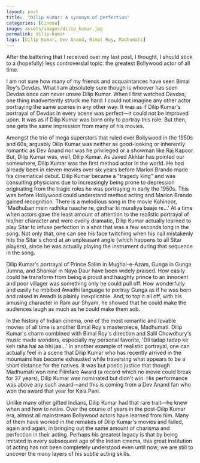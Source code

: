 ```yaml
---
layout: post
title:  "Dilip Kumar: A synonym of perfection"
categories: [Cinema]
image: assets/images/dilip_kumar.jpg
permalink: dilip-kumar
tags: [Dilip Kumar, Dev Anand, Bimal Roy, Madhumati]
---
```

After the battering that I received over my last post, I thought, I should stick to a (hopefully) less controversial topic: the greatest Bollywood actor of all time.

I am not sure how many of my friends and acquaintances have seen Bimal Roy's Devdas. What I am absolutely sure though is whoever has seen Devdas once can never unsee Dilip Kumar. When I first watched Devdas, one thing inadvertently struck me hard: I could not imagine any other actor portraying the same scenes in any other way. It was as if Dilip Kumar's portrayal of Devdas in every scene was perfect—it could not be improved upon. It was as if Dilip Kumar was born only to portray this role. But then, one gets the same impression from many of his movies.

Amongst the trio of mega superstars that ruled over Bollywood in the 1950s and 60s, arguably Dilip Kumar was neither as good-looking or inherently romantic as Dev Anand nor was he privileged or a showman like Raj Kapoor. But, Dilip Kumar was, well, Dilip Kumar. As Javed Akhtar has pointed our somewhere, Dilip Kumar was the first method actor in the world. He had already been in eleven movies over six years before Marlon Brando made his cinematical debut. Dilip Kumar became a "tragedy king" and was consulting physicians due to increasingly being prone to depression originating from the tragic roles he was portraying in early the 1950s. This was before Hollywood could understand method acting and Marlon Brando gained recognition. There is a melodious song in the movie Kohinoor, 'Madhuban mein radhika naache re, girdhar ki muraliya baaje re...' At a time when actors gave the least amount of attention to the realistic portrayal of his/her character and were overly dramatic, Dilip Kumar actually learned to play Sitar to infuse perfection in a shot that was a few seconds long in the song. Not only that, one can see his face twitching when his nail mistakenly hits the Sitar's chord at an unpleasant angle (which happens to all Sitar players), since he was actually playing the instrument during that sequence in the song.

Dilip Kumar's portrayal of Prince Salim in Mughal-e-Azam, Gunga in Gunga Jumna, and Shankar in Naya Daur have been widely praised. How easily could he transform from being a proud and haughty prince to an innocent and poor villager was something only he could pull off. How wonderfully and easily he imbibed Awadhi language to portray Gunga as if he was born and raised in Awadh is plainly inexplicable. And, to top it all off, with his amusing character in Ram aur Shyam, he showed that he could make the audiences laugh as much as he could make them sob.

In the history of Indian cinema, one of the most romantic and lovable movies of all time is another Bimal Roy's masterpiece, Madhumati. Dilip Kumar's charm combined with Bimal Roy's direction and Salil Chowdhury's music made wonders, especially my personal favorite, 'Dil tadap tadap ke keh raha hai aa bhi jaa...' In another example of realistic portrayal, one can actually feel in a scene that Dilip Kumar who has recently arrived in the mountains has become exhausted while traversing what appears to be a short distance for the natives. It was but poetic justice that though Madhumati won nine Filmfare Award (a record which no movie could break for 37 years), Dilip Kumar was nominated but didn't win. His performance was above any such award—and this is coming from a Dev Anand fan who won the award that year for Kala Pani.

Unlike many other gifted Indians, Dilip Kumar had that rare trait—he knew when and how to retire. Over the course of years in the post-Dilip Kumar era, almost all mainstream Bollywood actors have learned from him. Many of them have worked in the remakes of Dilip Kumar's movies and failed, again and again, in bringing out the same amount of charisma and perfection in their acting. Perhaps his greatest legacy is that by being imitated in every subsequent age of the Indian cinema, this great institution of acting has not been completely understood even until now; we are still to uncover the many layers of his subtle acting skills.